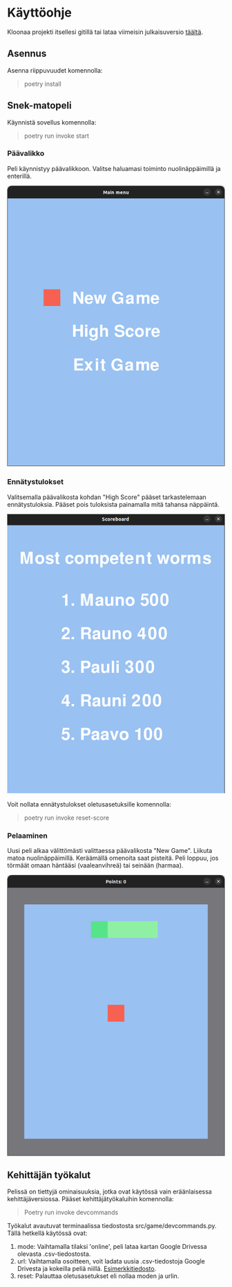 # Käyttöohje

Kloonaa projekti itsellesi gitillä tai lataa viimeisin julkaisuversio [täältä](https://github.com/VilleJuhan1/ot-harjoitustyo/releases).

## Asennus

Asenna riippuvuudet komennolla:

> poetry install

## Snek-matopeli

Käynnistä sovellus komennolla:

> poetry run invoke start

### Päävalikko

Peli käynnistyy päävalikkoon. Valitse haluamasi toiminto nuolinäppäimillä ja enterillä.

![image of the main menu](https://github.com/VilleJuhan1/ot-harjoitustyo/blob/master/dokumentaatio/kuvatiedostot/menu.png)

### Ennätystulokset

Valitsemalla päävalikosta kohdan "High Score" pääset tarkastelemaan ennätystuloksia. Pääset pois tuloksista painamalla mitä tahansa näppäintä.

![image of the high score menu](https://github.com/VilleJuhan1/ot-harjoitustyo/blob/master/dokumentaatio/kuvatiedostot/highscore.png)

Voit nollata ennätystulokset oletusasetuksille komennolla:

> poetry run invoke reset-score

### Pelaaminen

Uusi peli alkaa välittömästi valittaessa päävalikosta "New Game". Liikuta matoa nuolinäppäimillä. Keräämällä omenoita saat pisteitä. Peli
loppuu, jos törmäät omaan häntääsi (vaaleanvihreä) tai seinään (harmaa).

![image of the game](https://github.com/VilleJuhan1/ot-harjoitustyo/blob/master/dokumentaatio/kuvatiedostot/gameplay.png)

## Kehittäjän työkalut

Pelissä on tiettyjä ominaisuuksia, jotka ovat käytössä vain eräänlaisessa kehittäjäversiossa. Pääset kehittäjätyökaluihin komennolla:

> Poetry run invoke devcommands

Työkalut avautuvat terminaalissa tiedostosta src/game/devcommands.py. Tällä hetkellä käytössä ovat:

1. mode: Vaihtamalla tilaksi 'online', peli lataa kartan Google Drivessa olevasta .csv-tiedostosta.
2. url: Vaihtamalla osoitteen, voit ladata uusia .csv-tiedostoja Google Drivesta ja kokeilla peliä niillä. [Esimerkkitiedosto](https://drive.google.com/file/d/1ZsHfubrB7LQwKMvhbGr_UNvfk_GHJcix/view?usp=share_link).
3. reset: Palauttaa oletusasetukset eli nollaa moden ja urlin.
